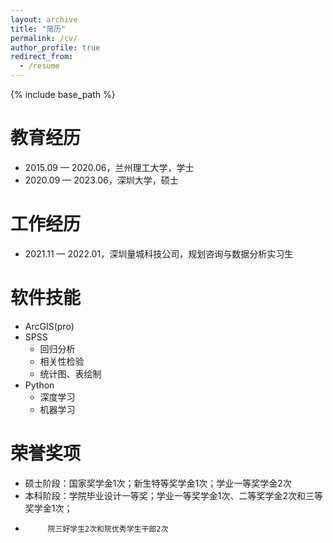 ```yaml
---
layout: archive
title: "简历"
permalink: /cv/
author_profile: true
redirect_from:
  - /resume
---
```


{% include base_path %}

教育经历
======
* 2015.09 — 2020.06，兰州理工大学，学士
* 2020.09 — 2023.06，深圳大学，硕士

工作经历
======
* 2021.11 — 2022.01，深圳量城科技公司，规划咨询与数据分析实习生

软件技能
======
* ArcGIS(pro)
* SPSS
  * 回归分析
  * 相关性检验
  * 统计图、表绘制
* Python
  * 深度学习
  * 机器学习

荣誉奖项
======
* 硕士阶段：国家奖学金1次；新生特等奖学金1次；学业一等奖学金2次
* 本科阶段：学院毕业设计一等奖；学业一等奖学金1次、二等奖学金2次和三等奖学金1次；<br/>
*          院三好学生2次和院优秀学生干部2次
